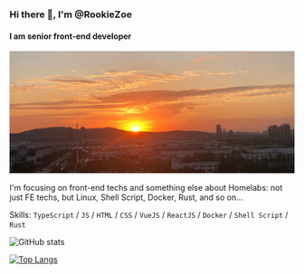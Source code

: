 ### Hi there 👋, I'm @RookieZoe
#### I am senior front-end developer
![I am senior front-end developer](./assets/banner.jpg)

I'm focusing on front-end techs and something else about Homelabs: not just FE techs, but Linux, Shell Script, Docker, Rust, and so on...

Skills: `TypeScript` / `JS` / `HTML` / `CSS` / `VueJS` / `ReactJS` / `Docker` / `Shell Script` / `Rust`

![GitHub stats](https://github-readme-stats.vercel.app/api?username=RookieZoe&show_icons=true)

[![Top Langs](https://github-readme-stats.vercel.app/api/top-langs/?username=RookieZoe)](https://github.com/anuraghazra/github-readme-stats)
